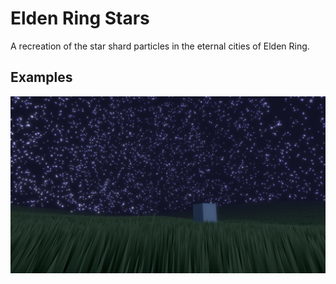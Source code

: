 # Elden Ring Stars

A recreation of the star shard particles in the eternal cities of Elden Ring.

## Examples
![example](./example.png)